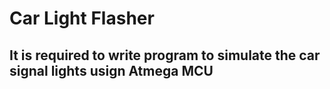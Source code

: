 # Car Light Flasher
## It is required to write program to simulate the car signal lights usign Atmega MCU 
